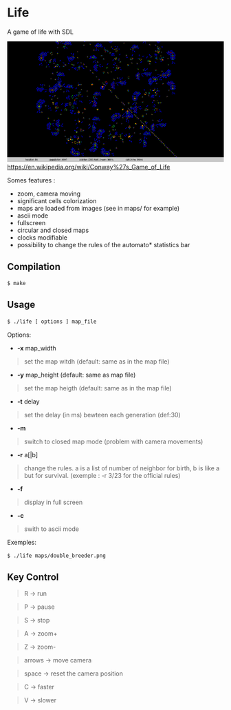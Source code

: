 Life
====

A game of life with SDL

![Alt text](./example.png "")
https://en.wikipedia.org/wiki/Conway%27s_Game_of_Life

Somes features :
* zoom, camera moving
* significant cells colorization
* maps are loaded from images (see in maps/ for example)
* ascii mode
* fullscreen
* circular and closed maps
* clocks modifiable
* possibility to change the rules of the automato* statistics bar

Compilation
-----------
~~~bash
$ make

~~~

Usage
-----
~~~bash
$ ./life [ options ] map_file
~~~

Options:
* __-x__ map_width

>set the map witdh (default: same as in the map file)

* __-y__ map_height (default: same as map file)

>set the map heigth (default: same as in the map file)

* __-t__ delay

>set the delay (in ms) bewteen each generation (def:30)

* __-m__

>switch to closed map mode (problem with camera movements)
* __-r__ a[|b]

>change the rules. a is a list of number of neighbor for birth, b is like a but for survival. (exemple : -r 3/23 for the official rules)     

* __-f__

>display in full screen

* __-c__

>swith to ascii mode


Exemples:
~~~bash
$ ./life maps/double_breeder.png 
~~~

Key Control
-----------
> R -> run

> P -> pause

> S -> stop

> A -> zoom+

> Z -> zoom-

> arrows -> move camera

> space -> reset the camera position

> C -> faster

> V -> slower

